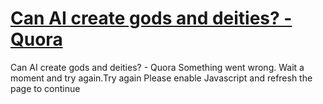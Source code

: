 # [Can AI create gods and deities? - Quora](https://www.quora.com/Can-AI-create-gods-and-deities)

Can AI create gods and deities? - Quora Something went wrong. Wait a moment and try again.Try again Please enable Javascript and refresh the page to continue